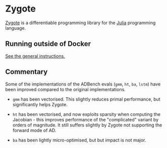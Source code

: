 # Zygote

[Zygote][] is a differentiable programming library for the [Julia][] programming
language.

## Running outside of Docker

[See the general instructions.](/julia/#running-outside-of-docker)

## Commentary

Some of the implementations of the ADBench evals (`gmm`, `ht`, `ba`, `lstm`)
have been improved compared to the original implementations.

- `gmm` has been vectorised. This slightly reduces primal performance, but
  significantly helps Zygote.

- `ht` has been vectorised, and now exploits sparsity when computing the
  Jacobian - this improves performance of the "complicated" variant by orders of
  magnitude. It still suffers slightly by Zygote not supporting the forward mode
  of AD.

- `ba` has been lightly micro-optimised, but but impact is not major.

[julia]: https://julialang.org/
[zygote]: https://fluxml.ai/Zygote.jl/
